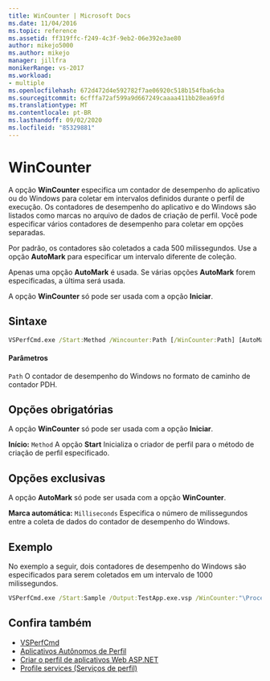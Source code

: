 ```yaml
---
title: WinCounter | Microsoft Docs
ms.date: 11/04/2016
ms.topic: reference
ms.assetid: ff319ffc-f249-4c3f-9eb2-06e392e3ae80
author: mikejo5000
ms.author: mikejo
manager: jillfra
monikerRange: vs-2017
ms.workload:
- multiple
ms.openlocfilehash: 672d472d4e592782f7ae06920c518b154fba6cba
ms.sourcegitcommit: 6cfffa72af599a9d667249caaaa411bb28ea69fd
ms.translationtype: MT
ms.contentlocale: pt-BR
ms.lasthandoff: 09/02/2020
ms.locfileid: "85329881"
---
```

# <a name="wincounter"></a>WinCounter
A opção **WinCounter** especifica um contador de desempenho do aplicativo ou do Windows para coletar em intervalos definidos durante o perfil de execução. Os contadores de desempenho do aplicativo e do Windows são listados como marcas no arquivo de dados de criação de perfil. Você pode especificar vários contadores de desempenho para coletar em opções separadas.

 Por padrão, os contadores são coletados a cada 500 milissegundos. Use a opção **AutoMark** para especificar um intervalo diferente de coleção.

 Apenas uma opção **AutoMark** é usada. Se várias opções **AutoMark** forem especificadas, a última será usada.

 A opção **WinCounter** só pode ser usada com a opção **Iniciar**.

## <a name="syntax"></a>Sintaxe

```cmd
VSPerfCmd.exe /Start:Method /Wincounter:Path [/WinCounter:Path] [AutoMark:Milliseconds] [Options]
```

#### <a name="parameters"></a>Parâmetros
 `Path` O contador de desempenho do Windows no formato de caminho de contador PDH.

## <a name="required-options"></a>Opções obrigatórias
 A opção **WinCounter** só pode ser usada com a opção **Iniciar**.

 **Início:** `Method` A opção **Start** Inicializa o criador de perfil para o método de criação de perfil especificado.

## <a name="exclusive-options"></a>Opções exclusivas
 A opção **AutoMark** só pode ser usada com a opção **WinCounter**.

 **Marca automática:** `Milliseconds` Especifica o número de milissegundos entre a coleta de dados do contador de desempenho do Windows.

## <a name="example"></a>Exemplo
 No exemplo a seguir, dois contadores de desempenho do Windows são especificados para serem coletados em um intervalo de 1000 milissegundos.

```cmd
VSPerfCmd.exe /Start:Sample /Output:TestApp.exe.vsp /WinCounter:"\Processor(0)\% Processor Time" /WinCounter:"\System\Context Switches/sec" /AutoMark:1000
```

## <a name="see-also"></a>Confira também
- [VSPerfCmd](../profiling/vsperfcmd.md)
- [Aplicativos Autônomos de Perfil](../profiling/command-line-profiling-of-stand-alone-applications.md)
- [Criar o perfil de aplicativos Web ASP.NET](../profiling/command-line-profiling-of-aspnet-web-applications.md)
- [Profile services (Serviços de perfil)](../profiling/command-line-profiling-of-services.md)
